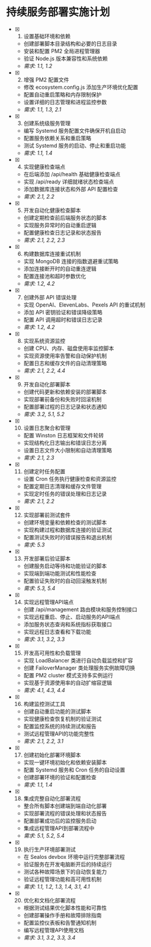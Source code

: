 # 持续服务部署实施计划

- [x] 1. 设置基础环境和依赖
  - 创建部署脚本目录结构和必要的日志目录
  - 安装和配置 PM2 全局进程管理器
  - 验证 Node.js 版本兼容性和系统依赖
  - _需求: 1.1, 1.2_

- [x] 2. 增强 PM2 配置文件
  - 修改 ecosystem.config.js 添加生产环境优化配置
  - 配置自动重启策略和内存限制保护
  - 设置详细的日志管理和进程监控参数
  - _需求: 1.1, 1.3, 2.1_

- [x] 3. 创建系统级服务管理
  - 编写 Systemd 服务配置文件确保开机自启动
  - 配置服务依赖关系和重启策略
  - 测试 Systemd 服务的启动、停止和重启功能
  - _需求: 1.1, 1.4_

- [x] 4. 实现健康检查端点
  - 在后端添加 /api/health 基础健康检查端点
  - 实现 /api/ready 详细就绪状态检查端点
  - 添加数据库连接状态和外部 API 配置检查
  - _需求: 2.1, 2.2_

- [x] 5. 开发自动化健康检查脚本
  - 创建定期检查前后端服务状态的脚本
  - 实现服务异常时的自动重启逻辑
  - 配置健康检查日志记录和状态报告
  - _需求: 2.1, 2.2, 2.3_

- [x] 6. 构建数据库连接重试机制
  - 实现 MongoDB 连接的指数退避重试策略
  - 添加连接断开时的自动重连逻辑
  - 配置连接池和超时参数优化
  - _需求: 1.2, 4.2_

- [x] 7. 创建外部 API 错误处理
  - 实现 OpenAI、ElevenLabs、Pexels API 的重试机制
  - 添加 API 密钥验证和错误降级策略
  - 配置 API 调用超时和错误日志记录
  - _需求: 1.2, 4.2_

- [x] 8. 实现系统资源监控
  - 创建 CPU、内存、磁盘使用率监控脚本
  - 实现资源使用率告警和自动保护机制
  - 配置日志和缓存文件的自动清理策略
  - _需求: 2.1, 2.2, 4.4_

- [x] 9. 开发自动化部署脚本
  - 创建代码更新和依赖安装的部署脚本
  - 实现部署前备份和失败时回滚机制
  - 配置部署过程的日志记录和状态通知
  - _需求: 3.2, 5.1, 5.2_

- [x] 10. 设置日志聚合和管理
  - 配置 Winston 日志框架和文件轮转
  - 实现结构化日志输出和错误日志分离
  - 设置日志文件大小限制和自动清理策略
  - _需求: 2.1, 2.3_

- [x] 11. 创建定时任务配置
  - 设置 Cron 任务执行健康检查和资源监控
  - 配置定期日志清理和缓存文件管理
  - 实现定时任务的错误处理和日志记录
  - _需求: 2.1, 2.2_

- [x] 12. 实现部署前测试套件
  - 创建环境变量和依赖检查的测试脚本
  - 实现构建过程和数据库连接的验证测试
  - 配置测试失败时的错误报告和退出机制
  - _需求: 5.3_

- [x] 13. 开发部署后验证脚本
  - 创建服务启动等待和功能验证的脚本
  - 实现端到端功能测试和性能检查
  - 配置验证失败时的自动回滚触发机制
  - _需求: 5.3, 5.4_

- [x] 14. 实现远程管理API端点
  - 创建 /api/management 路由模块和服务控制接口
  - 实现远程重启、停止、启动服务的API端点
  - 添加服务状态查询和系统指标获取接口
  - 实现远程日志查看和下载功能
  - _需求: 3.1, 3.2, 3.3_

- [x] 15. 开发高可用性和负载管理
  - 实现 LoadBalancer 类进行自动负载监控和扩容
  - 创建 FailoverManager 类处理服务实例故障切换
  - 配置 PM2 cluster 模式支持多实例运行
  - 实现基于资源使用率的自动扩缩容逻辑
  - _需求: 4.1, 4.3, 4.4_

- [x] 16. 构建监控测试工具
  - 创建自动重启功能的测试脚本
  - 实现健康检查恢复机制的验证测试
  - 配置监控系统的持续测试和报告
  - 测试远程管理API的功能完整性
  - _需求: 2.1, 2.2, 3.1_

- [x] 17. 创建初始化部署环境脚本
  - 实现一键环境初始化和依赖安装脚本
  - 配置 Systemd 服务和 Cron 任务的自动设置
  - 创建部署环境的验证和配置检查
  - _需求: 1.1, 1.4_

- [x] 18. 集成完整自动化部署流程
  - 整合所有脚本创建端到端自动化部署
  - 实现部署流程的错误处理和状态报告
  - 配置部署成功后的监控服务启动
  - 集成远程管理API到部署流程中
  - _需求: 5.1, 5.2, 5.4_

- [x] 19. 执行生产环境部署测试
  - 在 Sealos devbox 环境中运行完整部署流程
  - 验证服务在开发电脑断开后的持续运行
  - 测试各种故障场景下的自动恢复能力
  - 验证远程管理功能和高可用性机制
  - _需求: 1.1, 1.2, 1.3, 1.4, 3.1, 4.1_

- [x] 20. 优化和文档化部署流程
  - 根据测试结果优化脚本性能和可靠性
  - 创建部署操作手册和故障排除指南
  - 配置监控仪表板和告警通知机制
  - 编写远程管理API使用文档
  - _需求: 3.1, 3.2, 3.3, 3.4_